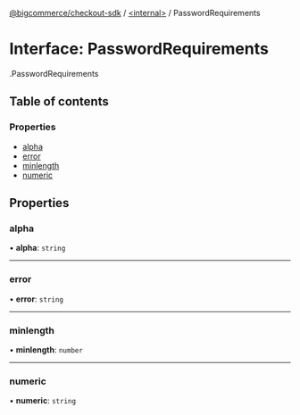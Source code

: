[@bigcommerce/checkout-sdk](../README.md) / [<internal\>](../modules/internal_.md) / PasswordRequirements

# Interface: PasswordRequirements

[<internal>](../modules/internal_.md).PasswordRequirements

## Table of contents

### Properties

- [alpha](internal_.PasswordRequirements.md#alpha)
- [error](internal_.PasswordRequirements.md#error)
- [minlength](internal_.PasswordRequirements.md#minlength)
- [numeric](internal_.PasswordRequirements.md#numeric)

## Properties

### alpha

• **alpha**: `string`

___

### error

• **error**: `string`

___

### minlength

• **minlength**: `number`

___

### numeric

• **numeric**: `string`
